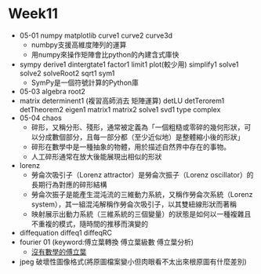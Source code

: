 # Week11
* 05-01 numpy matplotlib curve1 curve2 curve3d
   * numbpy支援高維度陣列的運算
   * 用numpy來操作矩陣會比python的內建含式庫快
* sympy derive1 dintergtate1 factor1 limit1 plot(較少用) simplify1 solve1 solve2 solveRoot2 sqrt1 sym1
   * SymPy是一個符號計算的Python庫
* 05-03 algebra root2 
* matrix determinent1 (複習高師消去 矩陣運算) detLU detTerorem1 detTheorem2 eigen1 matrix1 matrix2 solve1 svd1
type complex
* 05-04 chaos 
   * 碎形，又稱分形、殘形，通常被定義為「一個粗糙或零碎的幾何形狀，可以分成數個部分，且每一部分都（至少近似地）是整體縮小後的形狀」
   * 碎形在數學中是一種抽象的物體，用於描述自然界中存在的事物。
   * 人工碎形通常在放大後能展現出相似的形狀
* lorenz 
   * 勞侖次吸引子（Lorenz attractor）是勞侖次振子（Lorenz oscillator）的長期行為對應的碎形結構
   * 勞侖次振子是能產生混沌流的三維動力系統，又稱作勞侖次系統（Lorenz system），其一組混沌解稱作勞侖次吸引子，以其雙紐線形狀而著稱
   * 映射展示出動力系統（三維系統的三個變量）的狀態是如何以一種複雜且不重複的模式，隨時間的推移而演變的
* diffequation diffeq1 diffeqRC
* fourier 01 (keyword:傅立葉轉換 傅立葉級數 傅立葉分析) 
   * [沒有數學的傅立葉](https://kknews.cc/zh-tw/education/p6qjkxp.html)
* jpeg 破壞性圖像格式(將原圖檔案變小但肉眼看不太出來根原圖有什麼差別)